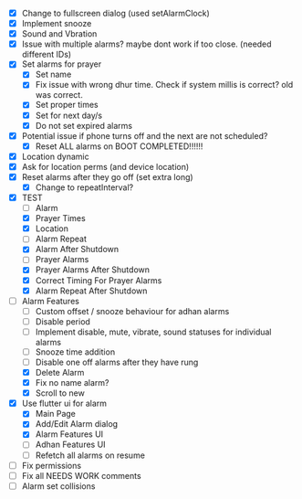 - [x] Change to fullscreen dialog (used setAlarmClock)
- [x] Implement snooze
- [x] Sound and Vbration
- [x] Issue with multiple alarms? maybe dont work if too close. (needed different IDs)
- [x] Set alarms for prayer
  - [x] Set name
  - [x] Fix issue with wrong dhur time. Check if system millis is correct? old was correct.
  - [x] Set proper times
  - [x] Set for next day/s
  - [x] Do not set expired alarms
- [x] Potential issue if phone turns off and the next are not scheduled?
  - [x] Reset ALL alarms on BOOT COMPLETED!!!!!!
- [x] Location dynamic
- [x] Ask for location perms (and device location)
- [x] Reset alarms after they go off (set extra long)
  - [x] Change to repeatInterval?
- [x] TEST
  - [ ] Alarm
  - [x] Prayer Times
  - [x] Location 
  - [ ] Alarm Repeat
  - [x] Alarm After Shutdown
  - [ ] Prayer Alarms
  - [x] Prayer Alarms After Shutdown
  - [x] Correct Timing For Prayer Alarms
  - [x] Alarm Repeat After Shutdown
  
- [ ] Alarm Features 
  - [ ] Custom offset / snooze behaviour for adhan alarms
  - [ ] Disable period
  - [ ] Implement disable, mute, vibrate, sound statuses for individual alarms
  - [ ] Snooze time addition
  - [ ] Disable one off alarms after they have rung
  - [x] Delete Alarm
  - [x] Fix no name alarm?
  - [x] Scroll to new
- [x] Use flutter ui for alarm
  - [x] Main Page
  - [x] Add/Edit Alarm dialog
  - [x] Alarm Features UI
  - [ ] Adhan Features UI
  - [ ] Refetch all alarms on resume
- [ ] Fix permissions 
- [ ] Fix all NEEDS WORK comments
- [ ] Alarm set collisions